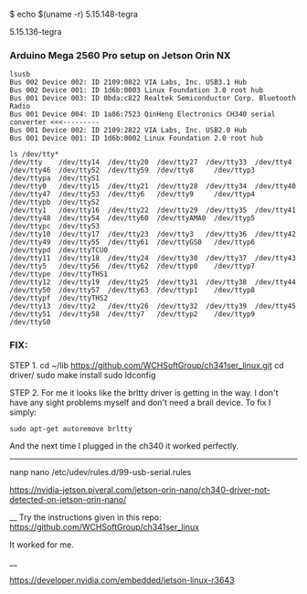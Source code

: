 $ echo $(uname -r)
5.15.148-tegra

5.15.136-tegra


### Arduino Mega 2560 Pro setup on Jetson Orin NX

```
lsusb
Bus 002 Device 002: ID 2109:0822 VIA Labs, Inc. USB3.1 Hub             
Bus 002 Device 001: ID 1d6b:0003 Linux Foundation 3.0 root hub
Bus 001 Device 003: ID 0bda:c822 Realtek Semiconductor Corp. Bluetooth Radio 
Bus 001 Device 004: ID 1a86:7523 QinHeng Electronics CH340 serial converter <<<---------
Bus 001 Device 002: ID 2109:2822 VIA Labs, Inc. USB2.0 Hub             
Bus 001 Device 001: ID 1d6b:0002 Linux Foundation 2.0 root hub
```
```
ls /dev/tty*
/dev/tty    /dev/tty14  /dev/tty20  /dev/tty27  /dev/tty33  /dev/tty4   /dev/tty46  /dev/tty52  /dev/tty59  /dev/tty8     /dev/ttyp3  /dev/ttypa  /dev/ttyS1
/dev/tty0   /dev/tty15  /dev/tty21  /dev/tty28  /dev/tty34  /dev/tty40  /dev/tty47  /dev/tty53  /dev/tty6   /dev/tty9     /dev/ttyp4  /dev/ttypb  /dev/ttyS2
/dev/tty1   /dev/tty16  /dev/tty22  /dev/tty29  /dev/tty35  /dev/tty41  /dev/tty48  /dev/tty54  /dev/tty60  /dev/ttyAMA0  /dev/ttyp5  /dev/ttypc  /dev/ttyS3
/dev/tty10  /dev/tty17  /dev/tty23  /dev/tty3   /dev/tty36  /dev/tty42  /dev/tty49  /dev/tty55  /dev/tty61  /dev/ttyGS0   /dev/ttyp6  /dev/ttypd  /dev/ttyTCU0
/dev/tty11  /dev/tty18  /dev/tty24  /dev/tty30  /dev/tty37  /dev/tty43  /dev/tty5   /dev/tty56  /dev/tty62  /dev/ttyp0    /dev/ttyp7  /dev/ttype  /dev/ttyTHS1
/dev/tty12  /dev/tty19  /dev/tty25  /dev/tty31  /dev/tty38  /dev/tty44  /dev/tty50  /dev/tty57  /dev/tty63  /dev/ttyp1    /dev/ttyp8  /dev/ttypf  /dev/ttyTHS2
/dev/tty13  /dev/tty2   /dev/tty26  /dev/tty32  /dev/tty39  /dev/tty45  /dev/tty51  /dev/tty58  /dev/tty7   /dev/ttyp2    /dev/ttyp9  /dev/ttyS0
```
### FIX:

STEP 1.
cd ~/lib
https://github.com/WCHSoftGroup/ch341ser_linux.git
cd driver/
sudo make install
sudo ldconfig 

STEP 2.
For me it looks like the brltty driver is getting in the way. I don't have any sight problems myself and don't need a brail device. To fix I simply:
```
sudo apt-get autoremove brltty
```
And the next time I plugged in the ch340 it worked perfectly.







_________

nanp nano /etc/udev/rules.d/99-usb-serial.rules

https://nvidia-jetson.piveral.com/jetson-orin-nano/ch340-driver-not-detected-on-jetson-orin-nano/

__
Try the instructions given in this repo: https://github.com/WCHSoftGroup/ch341ser_linux

It worked for me.

__



https://developer.nvidia.com/embedded/jetson-linux-r3643
